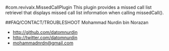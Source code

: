 #com.revivalx.MissedCallPlugin
This plugin provides a missed call list retrievel that displays missed call list information when calling missedCall().

##FAQ/CONTACT/TROUBLESHOOT
Mohammad Nurdin bin Norazan

- http://github.com/datomnurdin
- http://twitter.com/datomnurdin
- mohammadnrdn@gmail.com
